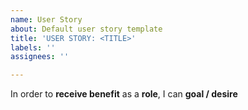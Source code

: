 ```yaml
---
name: User Story
about: Default user story template
title: 'USER STORY: <TITLE>'
labels: ''
assignees: ''

---
```


In order to **receive benefit** as a **role**, I can **goal / desire**
